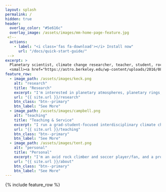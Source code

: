 ```yaml
---
layout: splash
permalink: /
hidden: true
header:
  overlay_color: "#5e616c"
  overlay_image: /assets/images/mm-home-page-feature.jpg
 <!--
  actions:
    - label: "<i class='fas fa-download'></i> Install now"
      url: "/docs/quick-start-guide/"
 -->
excerpt: >
  Planetary scientist, climate change researcher, teacher, student, rock climber.<br />
  <small><a href="https://astro.berkeley.edu/wp-content/uploads/2016/08/cv-2.pdf">Download my CV</a></small>
feature_row:
  - image_path: /assets/images/keck.png
    alt: "research"
    title: "Research"
    excerpt: "I'm interested in planetary atmospheres, planetary rings, extreme precipitation, climate change, radiative transfer, atmospheric dynamics, and interferometry, to name a few."
    url: "{{ site.url }}/research"
    btn_class: "btn--primary"
    btn_label: "See More"
  - image_path: /assets/images/campbell.png
    alt: "teaching"
    title: "Teaching & Service"
    excerpt: "I run a grad-student-focused interdisciplinary climate change seminar, teach planetary science, and help to dismantle oppressive systems."
    url: "{{ site.url }}/teaching"
    btn_class: "btn--primary"
    btn_label: "See More"
  - image_path: /assets/images/tent.png
    alt: "personal"
    title: "Personal"
    excerpt: "I'm an avid rock climber and soccer player/fan, and a proud Midwesterner."
    url: "{{ site.url }}/about"
    btn_class: "btn--primary"
    btn_label: "See More"      
---
```


{% include feature_row %}